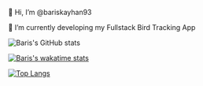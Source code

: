 👋 Hi, I’m @bariskayhan93

🌱 I’m currently developing my Fullstack Bird Tracking App

![Baris's GitHub stats](https://github-readme-stats.vercel.app/api?username=bariskayhan93&show_icons=true&theme=radical)

[![Baris's wakatime stats](https://github-readme-stats.vercel.app/api/wakatime?username=bariskayhan&layout=compact&theme=radical)](https://github.com/anuraghazra/github-readme-stats)

[![Top Langs](https://github-readme-stats.vercel.app/api/top-langs/?username=bariskayhan93&layout=compact&theme=radical)](https://github.com/anuraghazra/github-readme-stats)





